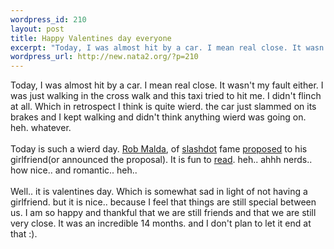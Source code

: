 ```yaml
--- 
wordpress_id: 210
layout: post
title: Happy Valentines day everyone
excerpt: "Today, I was almost hit by a car. I mean real close. It wasn't my fault either. I was just walking in the cross walk and this taxi tried to hit me. I didn't flinch at all. Which in retrospect I think is quite wierd. the car just slammed on its brakes and I kept walking and didn't think anything wierd was going on. heh. whatever.Today is such a wierd day. "
wordpress_url: http://new.nata2.org/?p=210
---
```

Today, I was almost hit by a car. I mean real close. It wasn't my fault either. I was just walking in the cross walk and this taxi tried to hit me. I didn't flinch at all. Which in retrospect I think is quite wierd. the car just slammed on its brakes and I kept walking and didn't think anything wierd was going on. heh. whatever.<br/><br/>Today is such a wierd day. <a href="http://cmdrtaco.net/">Rob Malda</a>, of <a href="http://www.slashdot.org">slashdot</a> fame <a href="http://slashdot.org/article.pl?sid=02/02/14/143254&mode=nested&tid=166&threshold=3">proposed</a> to his girlfriend(or announced the proposal). It is fun to <a href="http://slashdot.org/comments.pl?sid=27966&cid=3006988">read</a>. heh.. ahhh nerds.. how nice.. and romantic.. heh.. <br/><br/>
Well.. it is valentines day. Which is somewhat sad in light of not having a girlfriend. but it is nice.. because I feel that things are still special between us. I am so happy and thankful that we are still friends and that we are still very close. It was an incredible 14 months. and I don't plan to let it end at that :). 
